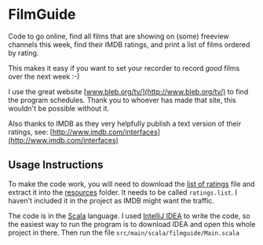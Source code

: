 # FilmGuide

Code to go online, find all films that are showing on (some) freeview channels this week, find their IMDB ratings, and print a list of films ordered by rating.

This makes it easy if you want to set your recorder to record _good_ films over the next week :-)

I use the great website [www.bleb.org/tv/](http://www.bleb.org/tv/) to find the program schedules. Thank you to whoever has made that site, this wouldn't be possible without it.

Also thanks to IMDB as they very helpfully publish a text version of their ratings, see: [http://www.imdb.com/interfaces](http://www.imdb.com/interfaces)

## Usage Instructions

To make the code work, you will need to download the [list of ratings](ftp://ftp.fu-berlin.de/pub/misc/movies/database/ratings.list.gz) file and extract it into the [resources](./resources) folder. It needs to be called `ratings.list`. I haven't included it in the project as IMDB might want the traffic.

The code is in the [Scala](http://www.scala-lang.org/) language. I used [IntelliJ IDEA](https://www.jetbrains.com/idea/) to write the code, so the easiest way to run the program is to download IDEA and open this whole project in there. Then run the file ``src/main/scala/filmguide/Main.scala``